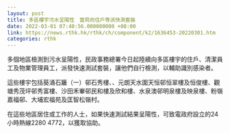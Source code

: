 ```yaml
---
layout: post
title: 多區樓宇污水呈陽性　當局向住戶等派快測套裝
date: 2022-03-01 07:40:56.000000000 +08:00
link: https://news.rthk.hk/rthk/ch/component/k2/1636453-20220301.htm
categories: rthk
---
```


多個地區檢測到污水呈陽性，民政事務總署今日起陸續向多區樓宇的住戶、清潔員工及物業管理員工，派發快速測試套裝，讓他們自行檢測，以輔助識別感染者。

這些樓宇包括葵涌石籬（一）邨石秀樓、、元朗天水圍天恒邨恒翠樓及恒俊樓、觀塘秀茂坪邨秀富樓、沙田禾輋邨民和樓及欣和樓、水泉澳邨明泉樓及映泉樓、粉嶺嘉福邨、大埔宏福苑及匡智松嶺村。

在這些地區居住或工作的人士，如果快速測試結果呈陽性，可致電政府設立的24小時熱線2280 4772，以獲取協助。
